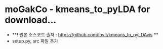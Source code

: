 # moGakCo - kmeans_to_pyLDA for download...
- **! 원본 소스코드 출처 : https://github.com/lovit/kmeans_to_pyLDAvis **
- setup.py, src 파일 추가
